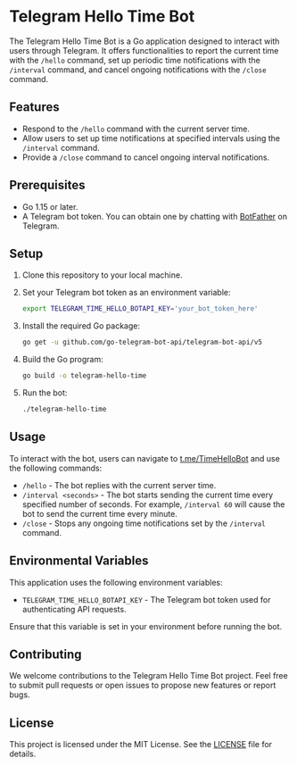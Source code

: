 # Telegram Hello Time Bot

The Telegram Hello Time Bot is a Go application designed to interact with users through Telegram. It offers functionalities to report the current time with the `/hello` command, set up periodic time notifications with the `/interval` command, and cancel ongoing notifications with the `/close` command.

## Features

- Respond to the `/hello` command with the current server time.
- Allow users to set up time notifications at specified intervals using the `/interval` command.
- Provide a `/close` command to cancel ongoing interval notifications.

## Prerequisites

- Go 1.15 or later.
- A Telegram bot token. You can obtain one by chatting with [BotFather](https://t.me/botfather) on Telegram.

## Setup

1. Clone this repository to your local machine.
2. Set your Telegram bot token as an environment variable:

    ```bash
    export TELEGRAM_TIME_HELLO_BOTAPI_KEY='your_bot_token_here'
    ```

3. Install the required Go package:

    ```bash
    go get -u github.com/go-telegram-bot-api/telegram-bot-api/v5
    ```

4. Build the Go program:

    ```bash
    go build -o telegram-hello-time
    ```

5. Run the bot:

    ```bash
    ./telegram-hello-time
    ```

## Usage

To interact with the bot, users can navigate to [t.me/TimeHelloBot](https://t.me/TimeHelloBot) and use the following commands:

- `/hello` - The bot replies with the current server time.
- `/interval <seconds>` - The bot starts sending the current time every specified number of seconds. For example, `/interval 60` will cause the bot to send the current time every minute.
- `/close` - Stops any ongoing time notifications set by the `/interval` command.

## Environmental Variables

This application uses the following environment variables:

- `TELEGRAM_TIME_HELLO_BOTAPI_KEY` - The Telegram bot token used for authenticating API requests.

Ensure that this variable is set in your environment before running the bot.

## Contributing

We welcome contributions to the Telegram Hello Time Bot project. Feel free to submit pull requests or open issues to propose new features or report bugs.

## License

This project is licensed under the MIT License. See the [LICENSE](LICENSE) file for details.
